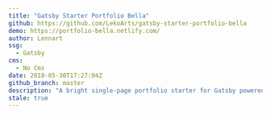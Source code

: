 ```yaml
---
title: "Gatsby Starter Portfolio Bella"
github: https://github.com/LekoArts/gatsby-starter-portfolio-bella
demo: https://portfolio-bella.netlify.com/
author: Lennart
ssg:
  - Gatsby
cms:
  - No Cms
date: 2018-05-30T17:27:04Z
github_branch: master
description: "A bright single-page portfolio starter for Gatsby powered by Prismic.io. The target audience are designers and photographers."
stale: true
---
```

